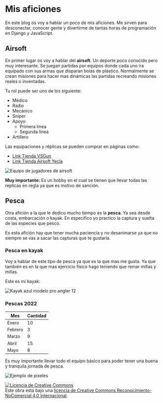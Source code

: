 # Mis aficiones

En este blog os voy a hablar un poco de mis aficiones. Me sirven para desconectar, conocer gente y divertirme de tantas horas de programación en 
Django y JavaScript.

## Airsoft

En primer lugar os voy a hablar del **airsoft**. Un deporte poco conocido pero muy interesante. Se juegan partidas por equipos donde cada uno ira equipado con sus armas que disparan bolas de plástico. Normalmente se crean misiones para hacer mas dinámicas las partidas recreando misiones reales o inventadas.

Tu rol puede ser uno de los siguiente:

* Médico
* Radio
* Mecánico
* Sniper
* Apoyo
    * Primera linea
    * Segunda linea
* Artillero

Las equipaciones y réplicas se pueden comprar en páginas como:

* [Link Tienda VSGun](https://www.vsgun.com/)
* [Link Tienda Airsoft Yecla](https://airsoftyecla.es)


![Equipo de jugadores de airsoft](https://external-content.duckduckgo.com/iu/?u=https%3A%2F%2Fi.redd.it%2Ftz0xn55u88821.jpg&f=1&nofb=1&ipt=84d6142c7fd7b55737f47a814329264e4164e01bb0b0632e3ab69716be02af50&ipo=images)

**Muy importante:** Es un hobby en el cual se tienen que llevar todas las replicas en regla ya que es motivo de sanción.



## Pesca

Otra afición a la que le dedico mucho tiempo es la **pesca**. Ya sea desde costa, embarcación o kayak. En especifico yo practico la captura y suelta de las especies que pesco. 

Es esta afición hay que tener mucha paciencia y no desanimarse ya que no siempre se vas a sacar las capturas que te gustaría.

### Pesca en kayak

Voy a hablar de este tipo de pesca ya que es la que mas me gusta. Ya que también es en la que mas ejercicio físico hago teniendo que remar millas y millas.

Este es mi kayak:

![Kayak azul modelo pro angler 12](https://www.kayaksonline.es/3680-large_default/big-pro-angler-12.jpg)

### Pescas 2022

|Mes |Cantidad|
| --- | --- |
|Enero|10|
|Febrero|3|
|Marzo|9|
|Abril|15|
|Mayo|8|

Es muy importante llevar todo el equipo básico para poder tener una buena y tranquila jornada de pesca.

<img srcset="img/1600.jpg 1600w, img/1000.jpg 1000w, img/800.jpg 800w, img/500.jpg 600w" src="img/1600.jpg" alt="Ejemplo de pixeles">

<a rel="license" href="http://creativecommons.org/licenses/by-nc/4.0/"><img alt="Licencia de Creative Commons" style="border-width:0" src="https://i.creativecommons.org/l/by-nc/4.0/88x31.png" /></a><br />Este obra está bajo una <a rel="license" href="http://creativecommons.org/licenses/by-nc/4.0/">licencia de Creative Commons Reconocimiento-NoComercial 4.0 Internacional</a>.
